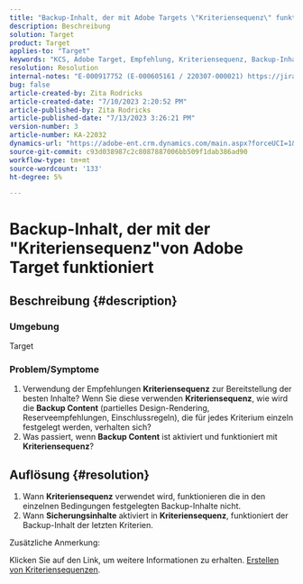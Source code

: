 ```yaml
---
title: "Backup-Inhalt, der mit Adobe Targets \"Kriteriensequenz\" funktioniert"
description: Beschreibung
solution: Target
product: Target
applies-to: "Target"
keywords: "KCS, Adobe Target, Empfehlung, Kriteriensequenz, Backup-Inhalt"
resolution: Resolution
internal-notes: "E-000917752 (E-000605161 / 220307-000021) https://jira.corp.adobe.com/browse/RECS-5221 https://jira.corp.adobe.com/browse/RECS-5395"
bug: false
article-created-by: Zita Rodricks
article-created-date: "7/10/2023 2:20:52 PM"
article-published-by: Zita Rodricks
article-published-date: "7/13/2023 3:26:21 PM"
version-number: 3
article-number: KA-22032
dynamics-url: "https://adobe-ent.crm.dynamics.com/main.aspx?forceUCI=1&pagetype=entityrecord&etn=knowledgearticle&id=39d227f4-2c1f-ee11-9cbe-6045bd006c82"
source-git-commit: c93d038987c2c8087887006bb509f1dab386ad90
workflow-type: tm+mt
source-wordcount: '133'
ht-degree: 5%

---
```


# Backup-Inhalt, der mit der &quot;Kriteriensequenz&quot;von Adobe Target funktioniert

## Beschreibung {#description}


### Umgebung

Target

### Problem/Symptome

1. Verwendung der Empfehlungen <b>Kriteriensequenz</b> zur Bereitstellung der besten Inhalte? Wenn Sie diese verwenden <b>Kriteriensequenz</b>, wie wird die <b>Backup Content</b> (partielles Design-Rendering, Reserveempfehlungen, Einschlussregeln), die für jedes Kriterium einzeln festgelegt werden, verhalten sich?
2. Was passiert, wenn <b>Backup Content</b> ist aktiviert und funktioniert mit <b>Kriteriensequenz</b>?



## Auflösung {#resolution}


1. Wann <b>Kriteriensequenz</b> verwendet wird, funktionieren die in den einzelnen Bedingungen festgelegten Backup-Inhalte nicht.
2. Wann <b>Sicherungsinhalte</b> aktiviert in <b>Kriteriensequenz</b>, funktioniert der Backup-Inhalt der letzten Kriterien.


Zusätzliche Anmerkung:

Klicken Sie auf den Link, um weitere Informationen zu erhalten. [Erstellen von Kriteriensequenzen](https://experienceleague.adobe.com/docs/target/using/recommendations/criteria/create-criteria-sequence.html).

